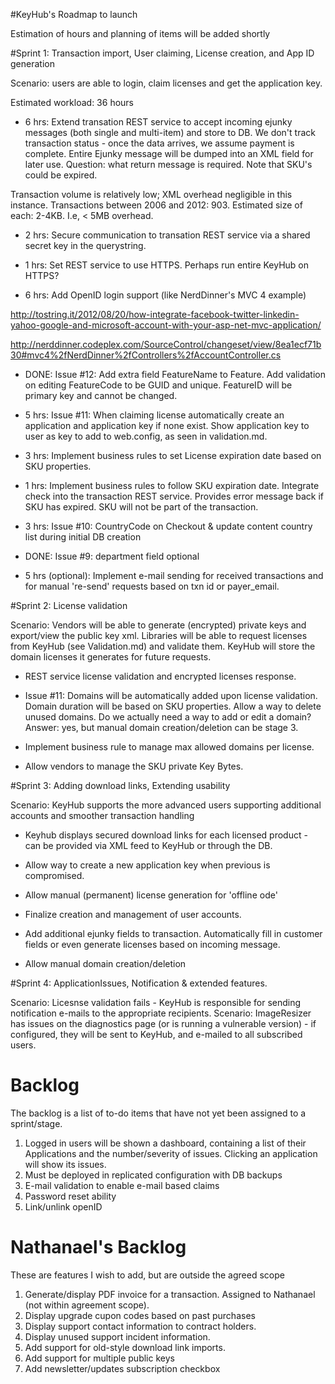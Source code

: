 #KeyHub's Roadmap to launch

Estimation of hours and planning of items will be added shortly


#Sprint 1: Transaction import, User claiming, License creation, and App ID generation

Scenario: users are able to login, claim licenses and get the application key.

Estimated workload: 36 hours

* 6 hrs: Extend transation REST service to accept incoming ejunky messages (both single and multi-item) and store to DB. We don't track transaction status - once the data arrives, we assume payment is complete. Entire Ejunky message will be dumped into an XML field for later use. 
Question: what return message is required. Note that SKU's could be expired.

Transaction volume is relatively low; XML overhead negligible in this instance. Transactions between 2006 and 2012: 903. Estimated size of each: 2-4KB. I.e, < 5MB overhead.

* 2 hrs: Secure communication to transation REST service via a shared secret key in the querystring.

* 1 hrs: Set REST service to use HTTPS. Perhaps run entire KeyHub on HTTPS?

* 6 hrs: Add OpenID login support (like NerdDinner's MVC 4 example)

http://tostring.it/2012/08/20/how-integrate-facebook-twitter-linkedin-yahoo-google-and-microsoft-account-with-your-asp-net-mvc-application/

http://nerddinner.codeplex.com/SourceControl/changeset/view/8ea1ecf71b30#mvc4%2fNerdDinner%2fControllers%2fAccountController.cs

* DONE: Issue #12: Add extra field FeatureName to Feature. Add validation on editing FeatureCode to be GUID and unique. FeatureID will be primary key and cannot be changed.

* 5 hrs: Issue #11: When claiming license automatically create an application and application key if none exist. Show application key to user as key to add to web.config, as seen in validation.md.

* 3 hrs: Implement business rules to set License expiration date based on SKU properties.

* 1 hrs: Implement business rules to follow SKU expiration date. Integrate check into the transaction REST service. Provides error message back if SKU has expired. SKU will not be part of the transaction.

* 3 hrs: Issue #10: CountryCode on Checkout & update content country list during initial DB creation

* DONE: Issue #9: department field optional

* 5 hrs (optional): Implement e-mail sending for received transactions and for manual 're-send' requests based on txn id or payer_email.


#Sprint 2: License validation

Scenario: Vendors will be able to generate (encrypted) private keys and export/view the public key xml. Libraries will be able to request licenses from KeyHub (see Validation.md) and validate them. KeyHub will store the domain licenses it generates for future requests.

* REST service license validation and encrypted licenses response.

* Issue #11: Domains will be automatically added upon license validation. Domain duration will be based on SKU properties. Allow a way to delete unused domains. Do we actually need a way to add or edit a domain? Answer: yes, but manual domain creation/deletion can be stage 3.

* Implement business rule to manage max allowed domains per license.

* Allow vendors to manage the SKU private Key Bytes.


#Sprint 3: Adding download links, Extending usability

Scenario: KeyHub supports the more advanced users supporting additional accounts and smoother transaction handling

* Keyhub displays secured download links for each licensed product - can be provided via XML feed to KeyHub or through the DB.

* Allow way to create a new application key when previous is compromised.

* Allow manual (permanent) license generation for 'offline ode'

* Finalize creation and management of user accounts.

* Add additional ejunky fields to transaction. Automatically fill in customer fields or  even generate licenses based on incoming message.

* Allow manual domain creation/deletion


#Sprint 4: ApplicationIssues, Notification & extended features.

Scenario: Licesnse validation fails - KeyHub is responsible for sending notification e-mails to the appropriate recipients.
Scenario: ImageResizer has issues on the diagnostics page (or is running a vulnerable version) - if configured, they will be sent to KeyHub, and e-mailed to all subscribed users.


# Backlog

The backlog is a list of to-do items that have not yet been assigned to a sprint/stage.

1. Logged in users will be shown a dashboard, containing a list of their Applications and the number/severity of issues. Clicking an application will show its issues.
3. Must be deployed in replicated configuration with DB backups
4. E-mail validation to enable e-mail based claims
6. Password reset ability
7. Link/unlink openID

# Nathanael's Backlog

These are features I wish to add, but are outside the agreed scope

1. Generate/display PDF invoice for a transaction. Assigned to Nathanael (not within agreement scope).
2. Display upgrade cupon codes based on past purchases
3. Display support contact information to contract holders.
4. Display unused support incident information.
5. Add support for old-style download link imports.
6. Add support for multiple public keys
7. Add newsletter/updates subscription checkbox




